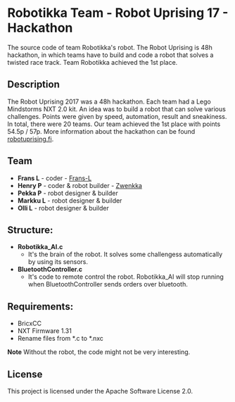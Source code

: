 # Robotikka Team - Robot Uprising 17 - Hackathon 

The source code of team Robotikka's robot. The Robot Uprising is 48h hackathon, in which teams have to build and code a robot that solves a twisted race track. Team Robotikka achieved the 1st place.

## Description

The Robot Uprising 2017 was a 48h hackathon. Each team had a Lego Mindstorms NXT 2.0 kit. An idea was to build a robot that can solve various challenges. Points were given by speed, automation, result and sneakiness. In total, there were 20 teams. Our team achieved the 1st place with points 54.5p / 57p. More information about the hackathon can be found [robotuprising.fi](http://robotuprising.fi/).

## Team

* **Frans L** - coder - [Frans-L](https://github.com/Frans-L)
* **Henry P** - coder & robot builder - [Zwenkka](https://github.com/Zwenkka)
* **Pekka P** - robot designer & builder
* **Markku L** - robot designer & builder
* **Olli L** - robot designer & builder


## Structure:

* **Robotikka_AI.c**
    * It's the brain of the robot. It solves some challengess automatically by using its sensors.
* **BluetoothController.c** 
    * It's code to remote control the robot. Robotikka_AI will stop running when BluetoothController sends orders over bluetooth.

## Requirements: 

* BricxCC
* NXT Firmware 1.31 
* Rename files from *.c to *.nxc

**Note** Without the robot, the code might not be very interesting.


## License

This project is licensed under the Apache Software License 2.0.

